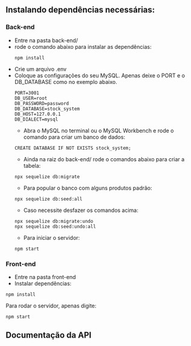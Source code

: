 ## Instalando dependências necessárias:
### Back-end
 - Entre na pasta back-end/
 - rode o comando abaixo para instalar as dependências: 
   ```
   npm install
   ```
 - Crie um arquivo .env
 - Coloque as configurações do seu MySQL. Apenas deixe o PORT e o DB_DATABASE como no exemplo abaixo.
   ```
   PORT=3001
   DB_USER=root
   DB_PASSWORD=password
   DB_DATABASE=stock_system
   DB_HOST=127.0.0.1
   DB_DIALECT=mysql
   ```
   - Abra o MySQL no terminal ou o MySQL Workbench e rode o comando para criar um banco de dados:
   ```
   CREATE DATABASE IF NOT EXISTS stock_system;
   ```
   - Ainda na raiz do back-end/ rode o comandos abaixo para criar a tabela:
   ```
   npx sequelize db:migrate
   ```
   - Para popular o banco com alguns produtos padrão:
   ```
   npx sequelize db:seed:all
   ```
   - Caso necessite desfazer os comandos acima:
   ```
   npx sequelize db:migrate:undo
   npx sequelize db:seed:undo:all
   ```
   - Para iniciar o servidor:
   ```
   npm start
   ```
### Front-end
   - Entre na pasta front-end
   - Instalar dependências:
   ```
   npm install
   ```
   Para rodar o servidor, apenas digite:
   ```
   npm start
   ```
## Documentação da API
